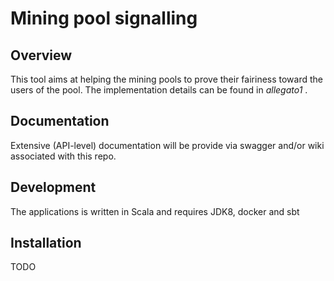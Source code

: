 # Mining pool signalling

## Overview
This tool aims at helping the mining pools to prove their fairiness toward the users of the pool. 
The implementation details can be found in *allegato1* . 

## Documentation

Extensive (API-level) documentation will be provide via swagger and/or wiki associated with this repo.

## Development

The applications is written in Scala and requires JDK8, docker and sbt


## Installation

TODO
